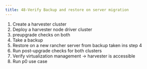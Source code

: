```yaml
---
title: 48-Verify Backup and restore on server migration
---
```

1. Create a harvester cluster
1. Deploy a harvester node driver cluster
1. preupgrade checks on both
1. Take a backup
1. Restore on a new rancher server from backup taken ins step 4
1. Run post-upgrade checks for both clusters
1. Verify virtualization management → harvester is accessible
1. Run p0 use case